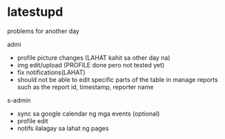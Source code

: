 # latestupd
problems for another day  

admi 
- profile picture changes  (LAHAT kahit sa other day na)
- img edit/upload (PROFILE done pero not tested yet)
- fix notifications(LAHAT)
- should not be able to edit specific parts of the table in manage reports such as the report id, timestamp, reporter name 

s-admin
- sync sa google calendar ng mga events (optional)
- profile edit
- notifs ilalagay sa lahat ng pages
